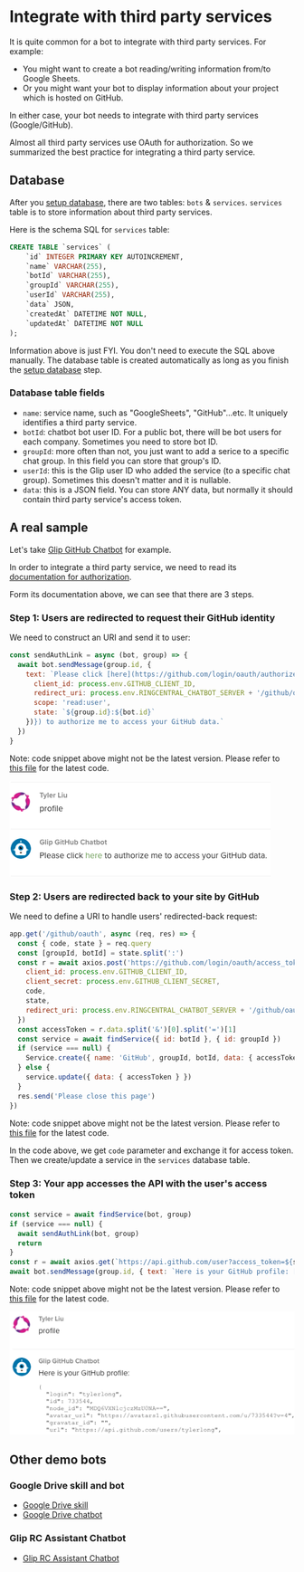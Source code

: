 # Integrate with third party services

It is quite common for a bot to integrate with third party services. For example:

- You might want to create a bot reading/writing information from/to Google Sheets.
- Or you might want your bot to display information about your project which is hosted on GitHub.

In either case, your bot needs to integrate with third party services (Google/GitHub).

Almost all third party services use OAuth for authorization.
So we summarized the best practice for integrating a third party service.


## Database

After you [setup database](./README.md#setup-database), there are two tables: `bots` & `services`.
`services` table is to store information about third party services.

Here is the schema SQL for `services` table:

```sql
CREATE TABLE `services` (
    `id` INTEGER PRIMARY KEY AUTOINCREMENT,
    `name` VARCHAR(255),
    `botId` VARCHAR(255),
    `groupId` VARCHAR(255),
    `userId` VARCHAR(255),
    `data` JSON,
    `createdAt` DATETIME NOT NULL,
    `updatedAt` DATETIME NOT NULL
);
```

Information above is just FYI. You don't need to execute the SQL above manually. The database table is created automatically as long as you finish the [setup database](./README.md#setup-database) step.

### Database table fields

- `name`: service name, such as "GoogleSheets", "GitHub"...etc. It uniquely identifies a third party service.
- `botId`: chatbot bot user ID. For a public bot, there will be bot users for each company. Sometimes you need to store bot ID.
- `groupId`: more often than not, you just want to add a serice to a specific chat group. In this field you can store that group's ID.
- `userId`: this is the Glip user ID who added the service (to a specific chat group). Sometimes this doesn't matter and it is nullable.
- `data`: this is a JSON field. You can store ANY data, but normally it should contain third party service's access token.


## A real sample

Let's take [Glip GitHub Chatbot](https://github.com/tylerlong/glip-github-chatbot) for example.

In order to integrate a third party service, we need to read its [documentation for authorization](https://developer.github.com/apps/building-oauth-apps/authorizing-oauth-apps/).

Form its documentation above, we can see that there are 3 steps.

### Step 1: Users are redirected to request their GitHub identity

We need to construct an URI and send it to user:

```js
const sendAuthLink = async (bot, group) => {
  await bot.sendMessage(group.id, {
    text: `Please click [here](https://github.com/login/oauth/authorize?${buildQueryString({
      client_id: process.env.GITHUB_CLIENT_ID,
      redirect_uri: process.env.RINGCENTRAL_CHATBOT_SERVER + '/github/oauth',
      scope: 'read:user',
      state: `${group.id}:${bot.id}`
    })}) to authorize me to access your GitHub data.`
  })
}
```

Note: code snippet above might not be the latest version.
Please refer to [this file](https://github.com/tylerlong/glip-github-chatbot/blob/master/express.js) for the latest code.

![](https://github.com/tylerlong/glip-github-chatbot/blob/master/screenshot1.png)


### Step 2: Users are redirected back to your site by GitHub

We need to define a URI to handle users' redirected-back request:

```js
app.get('/github/oauth', async (req, res) => {
  const { code, state } = req.query
  const [groupId, botId] = state.split(':')
  const r = await axios.post('https://github.com/login/oauth/access_token', {
    client_id: process.env.GITHUB_CLIENT_ID,
    client_secret: process.env.GITHUB_CLIENT_SECRET,
    code,
    state,
    redirect_uri: process.env.RINGCENTRAL_CHATBOT_SERVER + '/github/oauth'
  })
  const accessToken = r.data.split('&')[0].split('=')[1]
  const service = await findService({ id: botId }, { id: groupId })
  if (service === null) {
    Service.create({ name: 'GitHub', groupId, botId, data: { accessToken } })
  } else {
    service.update({ data: { accessToken } })
  }
  res.send('Please close this page')
})
```

Note: code snippet above might not be the latest version.
Please refer to [this file](https://github.com/tylerlong/glip-github-chatbot/blob/master/express.js) for the latest code.

In the code above, we get `code` parameter and exchange it for access token.
Then we create/update a service in the `services` database table.


### Step 3: Your app accesses the API with the user's access token

```js
const service = await findService(bot, group)
if (service === null) {
  await sendAuthLink(bot, group)
  return
}
const r = await axios.get(`https://api.github.com/user?access_token=${service.data.accessToken}`)
await bot.sendMessage(group.id, { text: `Here is your GitHub profile: [code]${JSON.stringify(r.data, null, 2)}[/code]` })
```

Note: code snippet above might not be the latest version.
Please refer to [this file](https://github.com/tylerlong/glip-github-chatbot/blob/master/express.js) for the latest code.

![](https://github.com/tylerlong/glip-github-chatbot/blob/master/screenshot2.png)



## Other demo bots

### Google Drive skill and bot

- [Google Drive skill](https://github.com/tylerlong/ringcentral-chatbot-skill-google-drive)
- [Google Drive chatbot](https://github.com/tylerlong/glip-google-drive-chatbot)


### Glip RC Assistant Chatbot

- [Glip RC Assistant Chatbot](https://github.com/tylerlong/rc-assistant)
